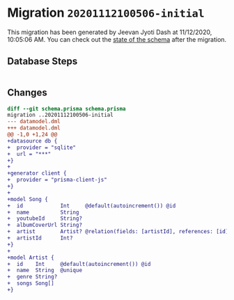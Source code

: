 # Migration `20201112100506-initial`

This migration has been generated by Jeevan Jyoti Dash at 11/12/2020, 10:05:06 AM.
You can check out the [state of the schema](./schema.prisma) after the migration.

## Database Steps

```sql

```

## Changes

```diff
diff --git schema.prisma schema.prisma
migration ..20201112100506-initial
--- datamodel.dml
+++ datamodel.dml
@@ -1,0 +1,24 @@
+datasource db {
+  provider = "sqlite"
+  url = "***"
+}
+
+generator client {
+  provider = "prisma-client-js"
+}
+
+model Song {
+  id            Int     @default(autoincrement()) @id
+  name          String
+  youtubeId     String?
+  albumCoverUrl String?
+  artist        Artist? @relation(fields: [artistId], references: [id])
+  artistId      Int?
+}
+
+model Artist {
+  id    Int     @default(autoincrement()) @id
+  name  String  @unique
+  genre String?
+  songs Song[]
+}
```


